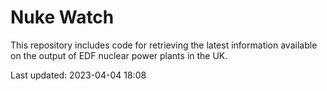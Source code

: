 # Nuke Watch

This repository includes code for retrieving the latest information available on the output of EDF nuclear power plants in the UK.

Last updated: 2023-04-04 18:08